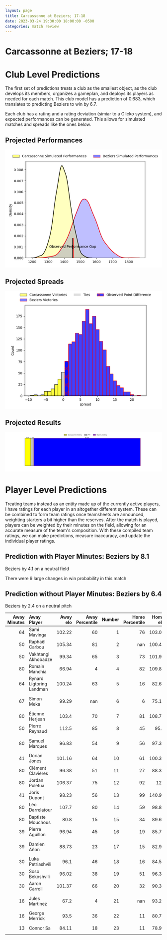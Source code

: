 ```yaml
---  
layout: page  
title: Carcassonne at Beziers; 17-18  
date: 2023-03-24 19:30:00 18:00:00 -0500  
categories: match review  
---
```

# Carcassonne at Beziers; 17-18

# Club Level Predictions


The first set of predictions treats a club as the smallest object, as the club develops its members, organizes a gameplan, and deploys its players as needed for each match. This club model has a prediction of 0.683, which translates to predicting Beziers to win by 6.7.

Each club has a rating and a rating deviation (simiar to a Glicko system), and expected performances can be generated. This allows for simulated matches and spreads like the ones below.
## Projected Performances


![Projected Performances](plots/performances_2023-03-24-Beziers-Carcassonne.png)
## Projected Spreads


![Projected Spreads](plots/spreads_2023-03-24-Beziers-Carcassonne.png)
## Projected Results


![Projected Results](plots/resultbar_2023-03-24-Beziers-Carcassonne.png)
# Player Level Predictions


Treating teams instead as an entity made up of the currently active players, I have ratings for each player in an altogether different system. These can be combined to form team ratings once teamsheets are announced, weighting starters a bit higher than the reserves. After the match is played, players can be weighted by their minutes on the field, allowing for an accurate measure of the team's composition. With these compiled team ratings, we can make predictions, measure inaccuracy, and update the individual player ratings.
## Prediction with Player Minutes: Beziers by 8.1


Beziers by 4.1 on a neutral field

There were 9 large changes in win probability in this match
## Prediction without Player Minutes: Beziers by 6.4


Beziers by 2.4 on a neutral pitch



|   Away Minutes | Away Player              |   Away elo |   Away Percentile |   Number |   Home Percentile |   Home elo | Home Player           |   Home Minutes |
|---------------:|:-------------------------|-----------:|------------------:|---------:|------------------:|-----------:|:----------------------|---------------:|
|             64 | Sami Mavinga             |     102.22 |                60 |        1 |                76 |     103.08 | Giorgi Akhaladze      |             56 |
|             50 | Raphaël Carbou           |     105.34 |                81 |        2 |               nan |     100.45 | Yvann Lalevee         |             56 |
|             50 | Vakhtangi Akhobadze      |      99.34 |                65 |        3 |                73 |     101.98 | Jon Zabala Arrieta    |             67 |
|             80 | Romain Manchia           |      66.94 |                 4 |        4 |                82 |     109.81 | Pierre Gayraud        |             67 |
|             64 | Rynard Ligtoring Landman |     100.24 |                63 |        5 |                16 |      82.66 | John Madigan          |             80 |
|             67 | Simon Meka               |      99.29 |               nan |        6 |                 6 |      75.18 | Jean-Baptiste Barrère |             62 |
|             80 | Étienne Herjean          |     103.4  |                70 |        7 |                81 |     108.78 | Gillian Benoy         |             80 |
|             50 | Pierre Reynaud           |     112.5  |                85 |        8 |                45 |      95.5  | Thomas Hoarau         |             67 |
|             80 | Samuel Marques           |      96.83 |                54 |        9 |                56 |      97.37 | Jean Victor Goillot   |             52 |
|             41 | Dorian Jones             |     101.16 |                64 |       10 |                61 |     100.32 | Romain Uruty          |             62 |
|             80 | Clément Clavières        |      96.38 |                51 |       11 |                27 |      88.33 | Nicolas Plazy         |             80 |
|             80 | Jordan Puletua           |     106.37 |                75 |       12 |                92 |     120    | Paul Recor            |             80 |
|             41 | Joris Dupont             |      98.23 |                56 |       13 |                99 |     140.91 | Maxime Espeut         |             80 |
|             80 | Léo Darrelatour          |     107.7  |                80 |       14 |                59 |      98.89 | Watisoni Votu         |             80 |
|             80 | Baptiste Mouchous        |      80.8  |                15 |       15 |                34 |      89.68 | Charly Malié          |             80 |
|             39 | Pierre Aguillon          |      96.94 |                45 |       16 |                19 |      85.76 | Mitchell Short        |             28 |
|             39 | Damien Añon              |      88.73 |                23 |       17 |                15 |      82.96 | Marco Pinto Ferrer    |             24 |
|             30 | Luka Petriashvili        |      96.1  |                46 |       18 |                16 |      84.54 | Francisco Fernandes   |             24 |
|             30 | Soso Bekoshvili          |      96.02 |                38 |       19 |                51 |      96.31 | William van Bost      |             18 |
|             30 | Aaron Carroll            |     101.37 |                66 |       20 |                32 |      90.33 | Victor Dreuille       |             18 |
|             16 | Jules Martinez           |      67.2  |                 4 |       21 |               nan |      93.22 | John-Hubert Meyer     |             13 |
|             16 | George Merrick           |      93.5  |                36 |       22 |                11 |      80.77 | Éloi Massot           |             13 |
|             13 | Connor Sa                |      84.11 |                18 |       23 |                11 |      78.91 | Maxence Lemardelet    |             13 |

